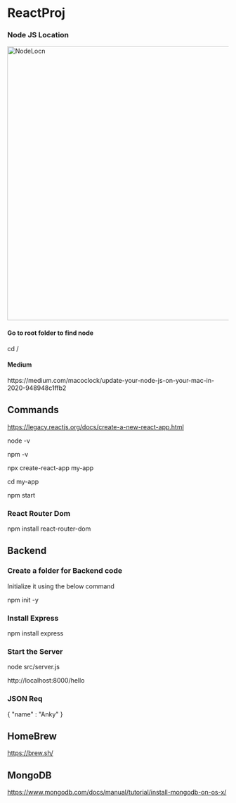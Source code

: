# ReactProj

<h3> Node JS Location </h3>

<img width="623" alt="NodeLocn" src="https://user-images.githubusercontent.com/33363003/230944300-0ae567d7-c6b7-47ef-b7c3-7ff90d89f06c.png">

<h4>Go to root folder to find node</h4>
cd /

<h4>Medium</h4>
https://medium.com/macoclock/update-your-node-js-on-your-mac-in-2020-948948c1ffb2


<h2>Commands </h2>

https://legacy.reactjs.org/docs/create-a-new-react-app.html

node -v

npm -v

npx create-react-app my-app

cd my-app

npm start

<h3>React Router Dom</h3>

npm install react-router-dom

<h2> Backend </h2>

<h3>Create a folder for Backend code</h3>

Initialize it using the below command

npm init -y

<h3>Install Express</h3>
npm install express

<h3>Start the Server</h3>
node src/server.js

http://localhost:8000/hello

<h3> JSON Req </h3>

{
    "name" : "Anky"
}

<h2>HomeBrew</h2>

https://brew.sh/

<h2>MongoDB</h2>

https://www.mongodb.com/docs/manual/tutorial/install-mongodb-on-os-x/


